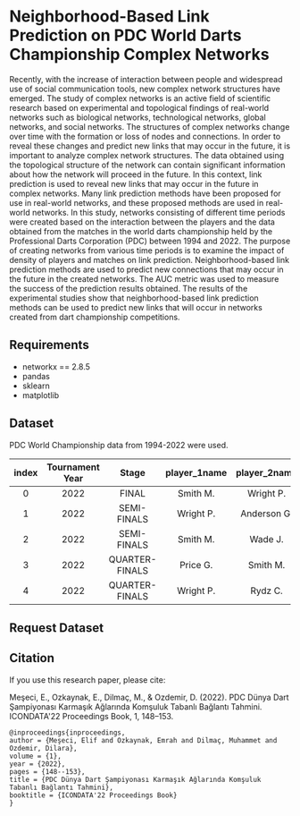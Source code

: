 # Neighborhood-Based Link Prediction on PDC World Darts Championship Complex Networks

Recently, with the increase of interaction between people and widespread use of social communication tools, new complex network structures have emerged. The study of complex networks is an active field of scientific research based on experimental and topological findings of real-world networks such as biological networks, technological networks, global networks, and social networks. The structures of complex networks change over time with the formation or loss of nodes and connections. In order to reveal these changes and predict new links that may occur in the future, it is important to analyze complex network structures. The data obtained using the topological structure of the network can contain significant information about how the network will proceed in the future. In this context, link prediction is used to reveal new links that may occur in the future in complex networks. Many link prediction methods have been proposed for use in real-world networks, and these proposed methods are used in real-world networks. In this study, networks consisting of different time periods were created based on the interaction between the players and the data obtained from the matches in the world darts championship held by the Professional Darts Corporation (PDC) between 1994 and 2022. The purpose of creating networks from various time periods is to examine the impact of density of players and matches on link prediction. Neighborhood-based link prediction methods are used to predict new connections that may occur in the future in the created networks. The AUC metric was used to measure the success of the prediction results obtained. The results of the experimental studies show that neighborhood-based link prediction methods can be used to predict new links that will occur in networks created from dart championship competitions.

## Requirements
 - networkx == 2.8.5
 - pandas
 - sklearn
 - matplotlib

## Dataset
PDC World Championship data from 1994-2022 were used.

| index 	| Tournament Year 	|      Stage     	| player_1name 	| player_2name 	| player_1sore 	| player_2score 	|
|:-----:	|:---------------:	|:--------------:	|:------------:	|:------------:	|:------------:	|:-------------:	|
|   0   	|       2022      	|      FINAL     	|   Smith M.   	|   Wright P.  	|       5      	|       7       	|
|   1   	|       2022      	|   SEMI-FINALS  	|   Wright P.  	|  Anderson G. 	|       6      	|       4       	|
|   2   	|       2022      	|   SEMI-FINALS  	|   Smith M.   	|    Wade J.   	|       6      	|       3       	|
|   3   	|       2022      	| QUARTER-FINALS 	|   Price G.   	|   Smith M.   	|       4      	|       5       	|
|   4   	|       2022      	| QUARTER-FINALS 	|   Wright P.  	|    Rydz C.   	|       5      	|       4       	|

## Request Dataset



## Citation
If you use this research paper, please cite:


Meşeci, E., Ozkaynak, E., Dilmaç, M., & Ozdemir, D. (2022). PDC Dünya Dart Şampiyonası Karmaşık Ağlarında Komşuluk Tabanlı Bağlantı Tahmini. ICONDATA'22 Proceedings Book, 1, 148–153.




    @inproceedings{inproceedings,
    author = {Meşeci, Elif and Ozkaynak, Emrah and Dilmaç, Muhammet and Ozdemir, Dilara},
    volume = {1},
    year = {2022},
    pages = {148--153},
    title = {PDC Dünya Dart Şampiyonası Karmaşık Ağlarında Komşuluk Tabanlı Bağlantı Tahmini},
    booktitle = {ICONDATA'22 Proceedings Book}
    }